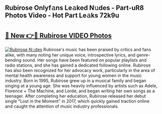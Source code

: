 ## Rubirose Onlyf𝚊ns Le𝚊ked N𝚞des - Part-uR8 Photos Video - Hot Part Le𝚊ks 72k9u

# <h2><a href="http://ac29246.deff.icu/?id=Rubirose">🔗 New 👉🔴 Rubirose VIDEO Photos</a></h2>

[![Rubirose N𝚞des](https://i.imgur.com/rIISA9y.gif)](http://ac29246.deff.icu/?id=Rubirose)
Rubirose's music has been praised by critics and fans alike, with many noting her unique voice, introspective lyrics, and genre-bending sound. Her songs have been featured on popular playlists and radio stations, and she has gained a dedicated following online. Rubirose has also been recognized for her advocacy work, particularly in the area of mental health awareness and support for young women in the music industry. Born in 1995, Rubirose grew up in a musical family and began singing at a young age. She was heavily influenced by artists such as Adele, Florence + The Machine, and Lorde, and began writing her own songs as a teenager. After completing her education, Rubirose released her debut single "Lost in the Moment" in 2017, which quickly gained traction online and caught the attention of music industry professionals.
